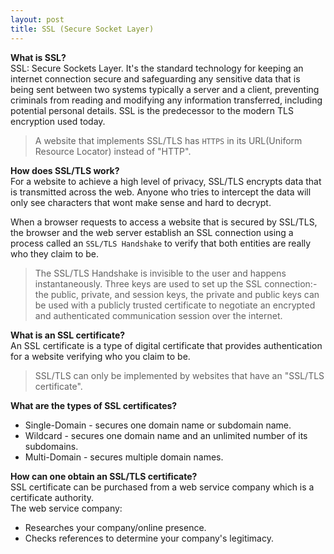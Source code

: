 ```yaml
---
layout: post
title: SSL (Secure Socket Layer)
---
```

**What is SSL?** <br>
SSL: Secure Sockets Layer. It's the standard technology for keeping an internet connection secure and safeguarding any sensitive data that is being sent between two systems typically a server and a client, preventing criminals from reading and modifying any information transferred, including potential personal details. SSL is the predecessor to the modern TLS encryption used today.

> A website that implements SSL/TLS has `HTTPS` in its URL(Uniform Resource Locator) instead of "HTTP".


**How does SSL/TLS work?** <br>
For a website to achieve a high level of privacy, SSL/TLS encrypts data that is transmitted across the web. Anyone who tries to intercept the data will only see characters that wont make sense and hard to decrypt.

When a browser requests to access a website that is secured by SSL/TLS, the browser and the web server establish an SSL connection using a process called an `SSL/TLS Handshake` to verify that both entities are really who they claim to be.

> The SSL/TLS Handshake is invisible to the user and happens instantaneously. Three keys are used to set up the SSL connection:- the public, private, and session keys, the private and public keys can be used with a publicly trusted certificate to negotiate an encrypted and authenticated communication session over the internet.

**What is an SSL certificate?** <br>
An SSL certificate is a type of digital certificate that provides authentication for a website verifying who you claim to be.

> SSL/TLS can only be implemented by websites that have an "SSL/TLS certificate".

**What are the types of SSL certificates?** <br>
- Single-Domain - secures one domain name or subdomain name.
- Wildcard - secures one domain name and an unlimited number of its subdomains.
- Multi-Domain - secures multiple domain names.

**How can one obtain an SSL/TLS certificate?** <br>
SSL certificate can be purchased from a web service company which is a certificate authority.<br>
The web service company:
- Researches your company/online presence.
- Checks references to determine your company's legitimacy.